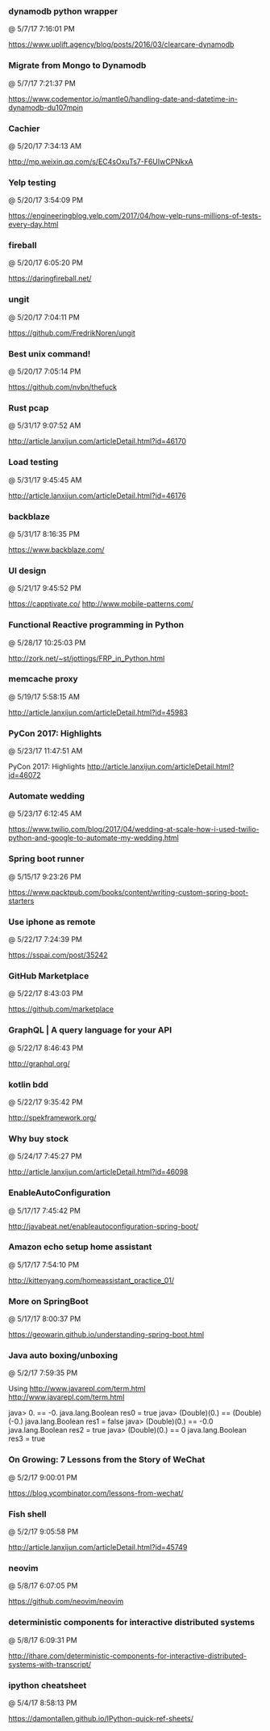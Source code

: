 ﻿

### dynamodb python wrapper
@ 5/7/17 7:16:01 PM

https://www.uplift.agency/blog/posts/2016/03/clearcare-dynamodb



### Migrate from Mongo to Dynamodb
@ 5/7/17 7:21:37 PM

https://www.codementor.io/mantle0/handling-date-and-datetime-in-dynamodb-du107mpin




### Cachier
@ 5/20/17 7:34:13 AM

http://mp.weixin.qq.com/s/EC4sOxuTs7-F6UIwCPNkxA



### Yelp testing
@ 5/20/17 3:54:09 PM

https://engineeringblog.yelp.com/2017/04/how-yelp-runs-millions-of-tests-every-day.html



### fireball
@ 5/20/17 6:05:20 PM

https://daringfireball.net/



### ungit
@ 5/20/17 7:04:11 PM

https://github.com/FredrikNoren/ungit



### Best unix command!
@ 5/20/17 7:05:14 PM

https://github.com/nvbn/thefuck




### Rust pcap
@ 5/31/17 9:07:52 AM

http://article.lanxijun.com/articleDetail.html?id=46170


### Load testing
@ 5/31/17 9:45:45 AM

http://article.lanxijun.com/articleDetail.html?id=46176


### backblaze
@ 5/31/17 8:16:35 PM

https://www.backblaze.com/




### UI design
@ 5/21/17 9:45:52 PM

https://capptivate.co/
http://www.mobile-patterns.com/




### Functional Reactive programming in Python
@ 5/28/17 10:25:03 PM

http://zork.net/~st/jottings/FRP_in_Python.html




### memcache proxy
@ 5/19/17 5:58:15 AM

http://article.lanxijun.com/articleDetail.html?id=45983



### PyCon 2017: Highlights
@ 5/23/17 11:47:51 AM

PyCon 2017: Highlights http://article.lanxijun.com/articleDetail.html?id=46072


### Automate wedding
@ 5/23/17 6:12:45 AM

https://www.twilio.com/blog/2017/04/wedding-at-scale-how-i-used-twilio-python-and-google-to-automate-my-wedding.html




### Spring boot runner
@ 5/15/17 9:23:26 PM

https://www.packtpub.com/books/content/writing-custom-spring-boot-starters




### Use iphone as remote
@ 5/22/17 7:24:39 PM

https://sspai.com/post/35242



### GitHub Marketplace
@ 5/22/17 8:43:03 PM

https://github.com/marketplace



### GraphQL | A query language for your API
@ 5/22/17 8:46:43 PM

http://graphql.org/



### kotlin bdd
@ 5/22/17 9:35:42 PM

http://spekframework.org/




### Why buy stock
@ 5/24/17 7:45:27 PM

http://article.lanxijun.com/articleDetail.html?id=46098



### EnableAutoConfiguration
@ 5/17/17 7:45:42 PM

http://javabeat.net/enableautoconfiguration-spring-boot/



### Amazon echo setup home assistant
@ 5/17/17 7:54:10 PM

http://kittenyang.com/homeassistant_practice_01/



### More on SpringBoot
@ 5/17/17 8:00:37 PM

https://geowarin.github.io/understanding-spring-boot.html




### Java auto boxing/unboxing
@ 5/2/17 7:59:35 PM

Using http://www.javarepl.com/term.html <http://www.javarepl.com/term.html>

java> 0. == -0.
java.lang.Boolean res0 = true
java> (Double)(0.) == (Double)(-0.)
java.lang.Boolean res1 = false
java> (Double)(0.) == -0.0
java.lang.Boolean res2 = true
java> (Double)(0.) == 0
java.lang.Boolean res3 = true



### On Growing: 7 Lessons from the Story of WeChat
@ 5/2/17 9:00:01 PM

https://blog.ycombinator.com/lessons-from-wechat/



### Fish shell
@ 5/2/17 9:05:58 PM

http://article.lanxijun.com/articleDetail.html?id=45749



### neovim
@ 5/8/17 6:07:05 PM

https://github.com/neovim/neovim



### deterministic components for interactive distributed systems
@ 5/8/17 6:09:31 PM

http://ithare.com/deterministic-components-for-interactive-distributed-systems-with-transcript/




### ipython cheatsheet
@ 5/4/17 8:58:13 PM

https://damontallen.github.io/IPython-quick-ref-sheets/


